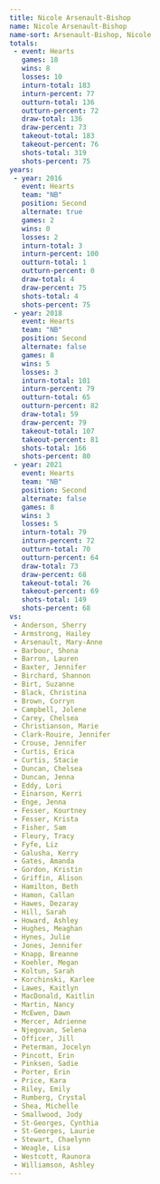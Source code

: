 ```yaml
---
title: Nicole Arsenault-Bishop
name: Nicole Arsenault-Bishop
name-sort: Arsenault-Bishop, Nicole
totals:
 - event: Hearts
   games: 18
   wins: 8
   losses: 10
   inturn-total: 183
   inturn-percent: 77
   outturn-total: 136
   outturn-percent: 72
   draw-total: 136
   draw-percent: 73
   takeout-total: 183
   takeout-percent: 76
   shots-total: 319
   shots-percent: 75
years:
 - year: 2016
   event: Hearts
   team: "NB"
   position: Second
   alternate: true
   games: 2
   wins: 0
   losses: 2
   inturn-total: 3
   inturn-percent: 100
   outturn-total: 1
   outturn-percent: 0
   draw-total: 4
   draw-percent: 75
   shots-total: 4
   shots-percent: 75
 - year: 2018
   event: Hearts
   team: "NB"
   position: Second
   alternate: false
   games: 8
   wins: 5
   losses: 3
   inturn-total: 101
   inturn-percent: 79
   outturn-total: 65
   outturn-percent: 82
   draw-total: 59
   draw-percent: 79
   takeout-total: 107
   takeout-percent: 81
   shots-total: 166
   shots-percent: 80
 - year: 2021
   event: Hearts
   team: "NB"
   position: Second
   alternate: false
   games: 8
   wins: 3
   losses: 5
   inturn-total: 79
   inturn-percent: 72
   outturn-total: 70
   outturn-percent: 64
   draw-total: 73
   draw-percent: 68
   takeout-total: 76
   takeout-percent: 69
   shots-total: 149
   shots-percent: 68
vs:
 - Anderson, Sherry
 - Armstrong, Hailey
 - Arsenault, Mary-Anne
 - Barbour, Shona
 - Barron, Lauren
 - Baxter, Jennifer
 - Birchard, Shannon
 - Birt, Suzanne
 - Black, Christina
 - Brown, Corryn
 - Campbell, Jolene
 - Carey, Chelsea
 - Christianson, Marie
 - Clark-Rouire, Jennifer
 - Crouse, Jennifer
 - Curtis, Erica
 - Curtis, Stacie
 - Duncan, Chelsea
 - Duncan, Jenna
 - Eddy, Lori
 - Einarson, Kerri
 - Enge, Jenna
 - Fesser, Kourtney
 - Fesser, Krista
 - Fisher, Sam
 - Fleury, Tracy
 - Fyfe, Liz
 - Galusha, Kerry
 - Gates, Amanda
 - Gordon, Kristin
 - Griffin, Alison
 - Hamilton, Beth
 - Hamon, Callan
 - Hawes, Dezaray
 - Hill, Sarah
 - Howard, Ashley
 - Hughes, Meaghan
 - Hynes, Julie
 - Jones, Jennifer
 - Knapp, Breanne
 - Koehler, Megan
 - Koltun, Sarah
 - Korchinski, Karlee
 - Lawes, Kaitlyn
 - MacDonald, Kaitlin
 - Martin, Nancy
 - McEwen, Dawn
 - Mercer, Adrienne
 - Njegovan, Selena
 - Officer, Jill
 - Peterman, Jocelyn
 - Pincott, Erin
 - Pinksen, Sadie
 - Porter, Erin
 - Price, Kara
 - Riley, Emily
 - Rumberg, Crystal
 - Shea, Michelle
 - Smallwood, Jody
 - St-Georges, Cynthia
 - St-Georges, Laurie
 - Stewart, Chaelynn
 - Weagle, Lisa
 - Westcott, Raunora
 - Williamson, Ashley
---
```

